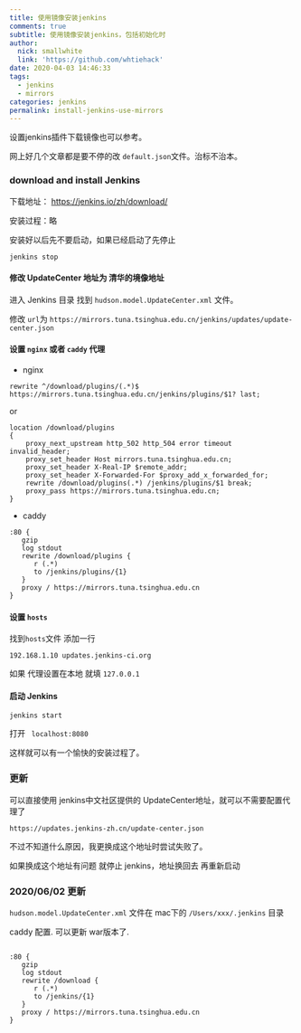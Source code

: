 ```yaml
---
title: 使用镜像安装jenkins
comments: true
subtitle: 使用镜像安装jenkins，包括初始化时
author:
  nick: smallwhite
  link: 'https://github.com/whtiehack'
date: 2020-04-03 14:46:33
tags: 
  - jenkins
  - mirrors
categories: jenkins
permalink: install-jenkins-use-mirrors
---
```








设置jenkins插件下载镜像也可以参考。



网上好几个文章都是要不停的改 `default.json`文件。治标不治本。





### download and install Jenkins

下载地址： https://jenkins.io/zh/download/

安装过程：略



安装好以后先不要启动，如果已经启动了先停止

`jenkins stop`



#### 修改 UpdateCenter 地址为 清华的境像地址

进入 Jenkins 目录 找到 `hudson.model.UpdateCenter.xml` 文件。



 修改 `url`为  `https://mirrors.tuna.tsinghua.edu.cn/jenkins/updates/update-center.json`



#### 设置 `nginx` 或者 `caddy` 代理

* nginx

```
rewrite ^/download/plugins/(.*)$ https://mirrors.tuna.tsinghua.edu.cn/jenkins/plugins/$1? last;
```

or

```nginx
location /download/plugins
{
    proxy_next_upstream http_502 http_504 error timeout invalid_header;
    proxy_set_header Host mirrors.tuna.tsinghua.edu.cn;
    proxy_set_header X-Real-IP $remote_addr;
    proxy_set_header X-Forwarded-For $proxy_add_x_forwarded_for; 
    rewrite /download/plugins(.*) /jenkins/plugins/$1 break;
    proxy_pass https://mirrors.tuna.tsinghua.edu.cn;
}

```



* caddy

```caddyfile
:80 {
   gzip
   log stdout
   rewrite /download/plugins {
	  r (.*)
      to /jenkins/plugins/{1}
   }
   proxy / https://mirrors.tuna.tsinghua.edu.cn
}

```



#### 设置 `hosts` 

找到`hosts`文件 添加一行  

`192.168.1.10 updates.jenkins-ci.org`

如果 代理设置在本地 就填 `127.0.0.1`



#### 启动 Jenkins



`jenkins start`



打开 ` localhost:8080`



这样就可以有一个愉快的安装过程了。









### 更新



可以直接使用 jenkins中文社区提供的 UpdateCenter地址，就可以不需要配置代理了



`https://updates.jenkins-zh.cn/update-center.json`



不过不知道什么原因，我更换成这个地址时尝试失败了。



如果换成这个地址有问题 就停止 jenkins，地址换回去 再重新启动





### 2020/06/02 更新



`hudson.model.UpdateCenter.xml`  文件在 mac下的 `/Users/xxx/.jenkins` 目录



caddy 配置. 可以更新 war版本了.

```

:80 {
   gzip
   log stdout
   rewrite /download {
	  r (.*)
      to /jenkins/{1}
   }
   proxy / https://mirrors.tuna.tsinghua.edu.cn
}
```



